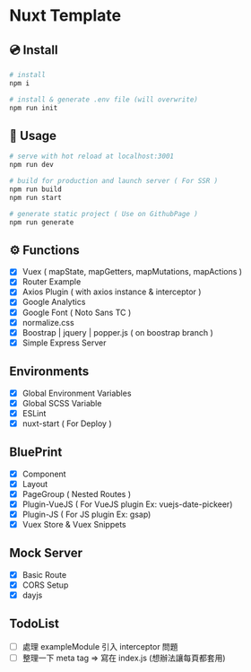 # Nuxt Template

## 💿 Install 
```bash
# install
npm i

# install & generate .env file (will overwrite)
npm run init
```


## 🚀 Usage
```bash
# serve with hot reload at localhost:3001
npm run dev

# build for production and launch server ( For SSR )
npm run build
npm run start

# generate static project ( Use on GithubPage )
npm run generate
```

## ⚙️ Functions
- [x] Vuex ( mapState, mapGetters, mapMutations, mapActions )
- [x] Router Example
- [x] Axios Plugin ( with axios instance & interceptor )
- [x] Google Analytics
- [x] Google Font ( Noto Sans TC )
- [x] normalize.css
- [x] Boostrap | jquery | popper.js ( on boostrap branch )
- [x] Simple Express Server

## Environments
- [x] Global Environment Variables
- [x] Global SCSS Variable
- [x] ESLint
- [x] nuxt-start ( For Deploy )

## BluePrint
- [x] Component
- [x] Layout
- [x] PageGroup    ( Nested Routes )
- [x] Plugin-VueJS ( For VueJS plugin Ex: vuejs-date-pickeer) 
- [x] Plugin-JS    ( For JS plugin Ex: gsap) 
- [x] Vuex Store & Vuex Snippets

## Mock Server
- [x] Basic Route
- [x] CORS Setup
- [x] dayjs

## TodoList
- [ ] 處理 exampleModule 引入 interceptor 問題
- [ ] 整理一下 meta tag => 寫在 index.js (想辦法讓每頁都套用)
